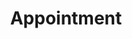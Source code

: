 ---
templateKey: 'page'
componentKey: Appointment
path: /clinic/appointment
title: Appointment
email: infoscholarsway@gmail.com
phone: (808)829-2502
primary_address: 1024 Queen St, Honolulu, HI 96814
secondary_address: 1024 Queen St, Honolulu, HI 96814 
---